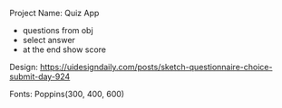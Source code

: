 Project Name: Quiz App

- questions from obj
- select answer
- at the end show score

Design: https://uidesigndaily.com/posts/sketch-questionnaire-choice-submit-day-924

Fonts: Poppins(300, 400, 600)

